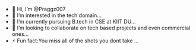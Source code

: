 - 👋 Hi, I’m @Praggz007
- 👀 I’m interested in  the tech domain...
- 🌱 I’m currently  pursuing B.tech in CSE at KIIT DU...
- 💞️ I’m looking to collaborate on tech based projects and even commercial ones...
- ⚡ Fun fact:You miss all of the shots you dont take ...

<!---
Praggz007/Praggz007 is a ✨ special ✨ repository because its `README.md` (this file) appears on your GitHub profile.
You can click the Preview link to take a look at your changes.
--->
